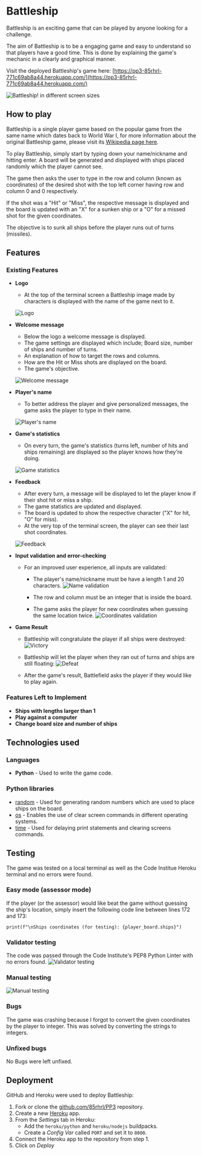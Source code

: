 # Battleship
Battleship is an exciting game that can be played by anyone looking for a challenge.

The aim of Battleship is to be a engaging game and easy to understand so that players have a good time.
This is done by explaining the game's mechanic in a clearly and graphical manner.

Visit the deployed Battleship's game here: [https://pp3-85rhrl-771c69ab8a44.herokuapp.com/](https://pp3-85rhrl-771c69ab8a44.herokuapp.com/)

![Battleship! in different screen sizes](docs/images/amiresponsive.png)

## How to play
Battleship is a single player game based on the popular game from the same name which dates back to World War I, for more information about the original Battleship game, please visit its [Wikipedia page here](https://en.wikipedia.org/wiki/Battleship_(game)).

To play Battleship, simply start by typing down your name/nickname and hitting enter. A board will be generated and displayed with ships placed randomly which the player cannot see.

The game then asks the user to type in the row and column (known as coordinates) of the desired shot with the top left corner having row and column 0 and 0 respectively.

If the shot was a "Hit" or "Miss", the respective message is displayed and the board is updated with an "X" for a sunken ship or a "O" for a missed shot for the given coordinates. 

The objective is to sunk all ships before the player runs out of turns (missiles).

## Features

### Existing Features

- __Logo__
    - At the top of the terminal screen a Battleship image made by characters is displayed with the name of the game next to it.

    ![Logo](docs/images/01-logo.png)

- __Welcome message__
    - Below the logo a welcome message is displayed.
    - The game settings are displayed which include; Board size, number of ships and number of turns.
    - An explanation of how to target the rows and columns.
    - How are the Hit or Miss shots are displayed on the board.
    - The game's objective.

    ![Welcome message](docs/images/02-welcome.png)

- __Player's name__
    - To better address the player and give personalized messages, the game asks the player to type in their name.

    ![Player's name](docs/images/03-playername.png)

- __Game's statistics__
    - On every turn, the game's statistics (turns left, number of hits and ships remaining) are displayed so the player knows how they're doing.

    ![Game statistics](docs/images/04-gamestats.png)

- __Feedback__
    - After every turn, a message will be displayed to let the player know if their shot hit or miss a ship.
    - The game statistics are updated and displayed.
    - The board is updated to show the respective character ("X" for hit, "O" for miss).
    - At the very top of the terminal screen, the player can see their last shot coordinates.

    ![Feedback](docs/images/05-hit-board-update.png)

- __Input validation and error-checking__
    - For an improved user experience, all inputs are validated:
        - The player's name/nickname must be have a length 1 and 20 characters.
        ![Name validation](docs/images/06-name-validation.png)
        
        - The row and column must be an integer that is inside the board.
        - The game asks the player for new coordinates when guessing the same location twice.
        ![Coordinates validation](docs/images/07-coord-validation.png)

- __Game Result__
    - Battleship will congratulate the player if all ships were destroyed:
    ![Victory](docs/images/08-victory.png)

    - Battleship will let the player when they ran out of turns and ships are still floating:
    ![Defeat](docs/images/09-defeat.png)

    - After the game's result, Battlefield asks the player if they would like to play again.

### Features Left to Implement

- __Ships with lengths larger than 1__
- __Play against a computer__
- __Change board size and number of ships__

## Technologies used

### Languages
- __Python__ - Used to write the game code.

### Python libraries
-   [random](https://docs.python.org/3/library/random.html) - Used for generating random numbers which are used to place ships on the board.
-   [os](https://docs.python.org/3/library/os.html) - Enables the use of clear screen commands in different operating systems.
-   [time](https://docs.python.org/3/library/time.html) - Used for delaying print statements and clearing screens commands.

## Testing
The game was tested on a local terminal as well as the Code Institue Heroku terminal and no errors were found.

### Easy mode (assessor mode)
If the player (or the assessor) would like beat the game without guessing the ship's location, simply insert the following code line between lines 172 and 173:

    print(f"\nShips coordinates (for testing): {player_board.ships}")

### Validator testing
The code was passed through the Code Institute's PEP8 Python Linter with no errors found.
![Validator testing](docs/images/11-validatortest.png)

### Manual testing
![Manual testing](docs/images/10-manualtest.png)

### Bugs
The game was crashing because I forgot to convert the given coordinates by the player to integer. This was solved by converting the strings to integers.

### Unfixed bugs
No Bugs were left unfixed.

## Deployment
GitHub and Heroku were used to deploy Battleship:

1. Fork or clone the [github.com/85rhrl/PP3](https://github.com/85rhrl/PP3) repository.
2. Create a new [Heroku](https://www.heroku.com/) app.
3. From the _Settings_ tab in Heroku:
    - Add the `heroku/python` and `heroku/nodejs` buildpacks.
    - Create a _Config Var_ called `PORT` and set it to `8000`.
4. Connect the Heroku app to the repository from step 1.
5. Click on _Deploy_
